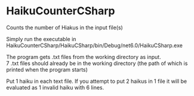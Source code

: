 # HaikuCounterCSharp
Counts the number of Hiakus in the input file(s)

Simply run the executable in HaikuCounterCSharp/HaikuCSharp/bin/Debug/net6.0/HaikuCSharp.exe

The program gets .txt files from the working directory as input.  
7 .txt files should already be in the working directory (the path of which is printed when the program starts)

Put 1 haiku in each text file.  If you attempt to put 2 haikus in 1 file it will be evaluated as 1 invalid haiku with 6 lines.
